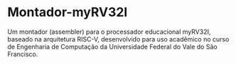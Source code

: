 # Montador-myRV32I
Um montador (assembler) para o processador educacional myRV32I, baseado na arquitetura RISC-V, desenvolvido para uso acadêmico no curso de Engenharia de Computação da Universidade Federal do Vale do São Francisco.
